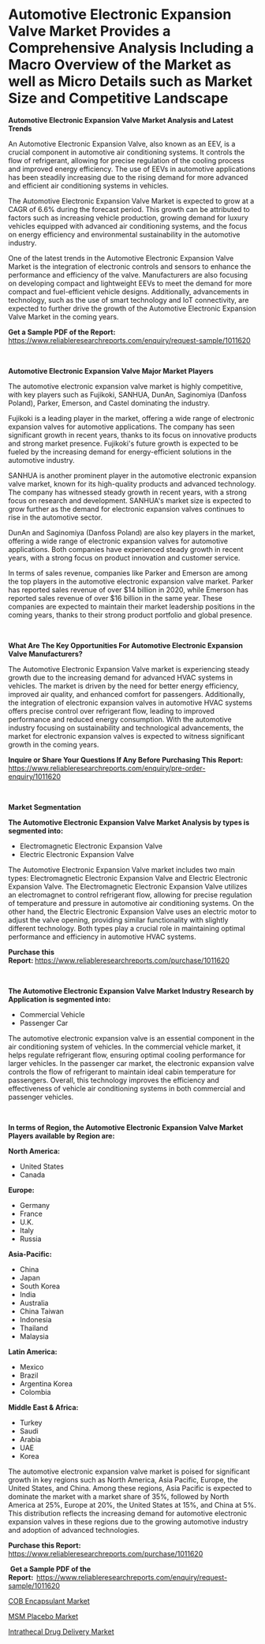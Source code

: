 <p><h1>Automotive Electronic Expansion Valve Market Provides a Comprehensive Analysis Including a Macro Overview of the Market as well as Micro Details such as Market Size and Competitive Landscape</h1></p><p><strong>Automotive Electronic Expansion Valve Market Analysis and Latest Trends</strong></p>
<p><p>An Automotive Electronic Expansion Valve, also known as an EEV, is a crucial component in automotive air conditioning systems. It controls the flow of refrigerant, allowing for precise regulation of the cooling process and improved energy efficiency. The use of EEVs in automotive applications has been steadily increasing due to the rising demand for more advanced and efficient air conditioning systems in vehicles.</p><p>The Automotive Electronic Expansion Valve Market is expected to grow at a CAGR of 6.6% during the forecast period. This growth can be attributed to factors such as increasing vehicle production, growing demand for luxury vehicles equipped with advanced air conditioning systems, and the focus on energy efficiency and environmental sustainability in the automotive industry.</p><p>One of the latest trends in the Automotive Electronic Expansion Valve Market is the integration of electronic controls and sensors to enhance the performance and efficiency of the valve. Manufacturers are also focusing on developing compact and lightweight EEVs to meet the demand for more compact and fuel-efficient vehicle designs. Additionally, advancements in technology, such as the use of smart technology and IoT connectivity, are expected to further drive the growth of the Automotive Electronic Expansion Valve Market in the coming years.</p></p>
<p><strong>Get a Sample PDF of the Report:&nbsp;</strong> <a href="https://www.reliableresearchreports.com/enquiry/request-sample/1011620">https://www.reliableresearchreports.com/enquiry/request-sample/1011620</a></p>
<p>&nbsp;</p>
<p><strong>Automotive Electronic Expansion Valve Major Market Players</strong></p>
<p><p>The automotive electronic expansion valve market is highly competitive, with key players such as Fujikoki, SANHUA, DunAn, Saginomiya (Danfoss Poland), Parker, Emerson, and Castel dominating the industry. </p><p>Fujikoki is a leading player in the market, offering a wide range of electronic expansion valves for automotive applications. The company has seen significant growth in recent years, thanks to its focus on innovative products and strong market presence. Fujikoki's future growth is expected to be fueled by the increasing demand for energy-efficient solutions in the automotive industry.</p><p>SANHUA is another prominent player in the automotive electronic expansion valve market, known for its high-quality products and advanced technology. The company has witnessed steady growth in recent years, with a strong focus on research and development. SANHUA's market size is expected to grow further as the demand for electronic expansion valves continues to rise in the automotive sector.</p><p>DunAn and Saginomiya (Danfoss Poland) are also key players in the market, offering a wide range of electronic expansion valves for automotive applications. Both companies have experienced steady growth in recent years, with a strong focus on product innovation and customer service.</p><p>In terms of sales revenue, companies like Parker and Emerson are among the top players in the automotive electronic expansion valve market. Parker has reported sales revenue of over $14 billion in 2020, while Emerson has reported sales revenue of over $16 billion in the same year. These companies are expected to maintain their market leadership positions in the coming years, thanks to their strong product portfolio and global presence.</p></p>
<p>&nbsp;</p>
<p><strong>What Are The Key Opportunities For Automotive Electronic Expansion Valve Manufacturers?</strong></p>
<p><p>The Automotive Electronic Expansion Valve market is experiencing steady growth due to the increasing demand for advanced HVAC systems in vehicles. The market is driven by the need for better energy efficiency, improved air quality, and enhanced comfort for passengers. Additionally, the integration of electronic expansion valves in automotive HVAC systems offers precise control over refrigerant flow, leading to improved performance and reduced energy consumption. With the automotive industry focusing on sustainability and technological advancements, the market for electronic expansion valves is expected to witness significant growth in the coming years.</p></p>
<p><strong>Inquire or Share Your Questions If Any Before Purchasing This Report:</strong> <a href="https://www.reliableresearchreports.com/enquiry/pre-order-enquiry/1011620">https://www.reliableresearchreports.com/enquiry/pre-order-enquiry/1011620</a></p>
<p>&nbsp;</p>
<p><strong>Market Segmentation</strong></p>
<p><strong>The Automotive Electronic Expansion Valve Market Analysis by types is segmented into:</strong></p>
<p><ul><li>Electromagnetic Electronic Expansion Valve</li><li>Electric Electronic Expansion Valve</li></ul></p>
<p><p>The Automotive Electronic Expansion Valve market includes two main types: Electromagnetic Electronic Expansion Valve and Electric Electronic Expansion Valve. The Electromagnetic Electronic Expansion Valve utilizes an electromagnet to control refrigerant flow, allowing for precise regulation of temperature and pressure in automotive air conditioning systems. On the other hand, the Electric Electronic Expansion Valve uses an electric motor to adjust the valve opening, providing similar functionality with slightly different technology. Both types play a crucial role in maintaining optimal performance and efficiency in automotive HVAC systems.</p></p>
<p><strong>Purchase this Report:&nbsp;</strong><a href="https://www.reliableresearchreports.com/purchase/1011620">https://www.reliableresearchreports.com/purchase/1011620</a></p>
<p>&nbsp;</p>
<p><strong>The Automotive Electronic Expansion Valve Market Industry Research by Application is segmented into:</strong></p>
<p><ul><li>Commercial Vehicle</li><li>Passenger Car</li></ul></p>
<p><p>The automotive electronic expansion valve is an essential component in the air conditioning system of vehicles. In the commercial vehicle market, it helps regulate refrigerant flow, ensuring optimal cooling performance for larger vehicles. In the passenger car market, the electronic expansion valve controls the flow of refrigerant to maintain ideal cabin temperature for passengers. Overall, this technology improves the efficiency and effectiveness of vehicle air conditioning systems in both commercial and passenger vehicles.</p></p>
<p>&nbsp;</p>
<p><strong>In terms of Region, the Automotive Electronic Expansion Valve Market Players available by Region are:</strong></p>
<p>
    <p> <strong> North America: </strong>
        <ul>
            <li>United States</li>
            <li>Canada</li>
        </ul>
        </p> 
    <p> <strong> Europe: </strong>
        <ul>
            <li>Germany</li>
            <li>France</li>
            <li>U.K.</li>
            <li>Italy</li>
            <li>Russia</li>
        </ul>
        </p> 
    <p> <strong> Asia-Pacific: </strong>
        <ul>
            <li>China</li>
            <li>Japan</li>
            <li>South Korea</li>
            <li>India</li>
            <li>Australia</li>
            <li>China Taiwan</li>
            <li>Indonesia</li>
            <li>Thailand</li>
            <li>Malaysia</li>
        </ul>
        </p> 
    <p> <strong> Latin America: </strong>
        <ul>
            <li>Mexico</li>
            <li>Brazil</li>
            <li>Argentina Korea</li>
            <li>Colombia</li>
        </ul>
        </p> 
    <p> <strong> Middle East & Africa: </strong>
        <ul>
            <li>Turkey</li>
            <li>Saudi</li>
            <li>Arabia</li>
            <li>UAE</li>
            <li>Korea</li>
        </ul>
    </p>
    </p>
<p><p>The automotive electronic expansion valve market is poised for significant growth in key regions such as North America, Asia Pacific, Europe, the United States, and China. Among these regions, Asia Pacific is expected to dominate the market with a market share of 35%, followed by North America at 25%, Europe at 20%, the United States at 15%, and China at 5%. This distribution reflects the increasing demand for automotive electronic expansion valves in these regions due to the growing automotive industry and adoption of advanced technologies.</p></p>
<p><strong>Purchase this Report: </strong><a href="https://www.reliableresearchreports.com/purchase/1011620">https://www.reliableresearchreports.com/purchase/1011620</a></p>
<p>&nbsp;<strong>Get a Sample PDF of the Report:&nbsp;&nbsp;</strong><a href="https://www.reliableresearchreports.com/enquiry/request-sample/1011620">https://www.reliableresearchreports.com/enquiry/request-sample/1011620</a></p>
<p><strong></strong></p>
<p><p><a href="https://view.publitas.com/reportprime-1/cob-encapsulant-market-share-market-new-trends-analysis-report-by-type-by-application-by-end-use-by-region-and-segment-forecasts-2023-2030/">COB Encapsulant Market</a></p><p><a href="https://view.publitas.com/reportprime-1/msm-placebo-market-centers-on-aspects-such-as-market-growth-market-share-market-opportunity-and-projected-forecasts-spanning-from-2023-to-2030/">MSM Placebo Market</a></p><p><a href="https://view.publitas.com/reportprime-1/intrathecal-drug-delivery-market-centers-on-aspects-such-as-market-growth-market-share-market-opportunity-and-projected-forecasts-spanning-from-2023-to-2030/">Intrathecal Drug Delivery Market</a></p></p>